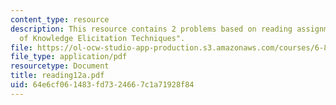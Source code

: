 ```yaml
---
content_type: resource
description: This resource contains 2 problems based on reading assignments "Varieties
  of Knowledge Elicitation Techniques".
file: https://ol-ocw-studio-app-production.s3.amazonaws.com/courses/6-871-knowledge-based-applications-systems-spring-2005/64e6cf061483fd7324667c1a71928f84_reading12a.pdf
file_type: application/pdf
resourcetype: Document
title: reading12a.pdf
uid: 64e6cf06-1483-fd73-2466-7c1a71928f84
---
```

